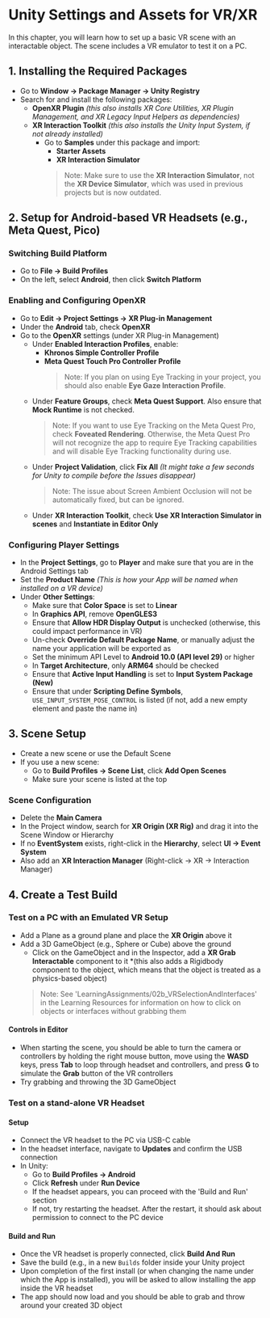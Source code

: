 # Unity Settings and Assets for VR/XR

In this chapter, you will learn how to set up a basic VR scene with an interactable object. The scene includes a VR emulator to test it on a PC.

## 1. Installing the Required Packages
- Go to **Window → Package Manager → Unity Registry**
- Search for and install the following packages:
  - **OpenXR Plugin** *(this also installs XR Core Utilities, XR Plugin Management, and XR Legacy Input Helpers as dependencies)*
  - **XR Interaction Toolkit** *(this also installs the Unity Input System, if not already installed)*
    - Go to **Samples** under this package and import:
      - **Starter Assets**
      - **XR Interaction Simulator**
      > Note: Make sure to use the **XR Interaction Simulator**, not the **XR Device Simulator**, which was used in previous projects but is now outdated.


## 2. Setup for Android-based VR Headsets (e.g., Meta Quest, Pico)

### Switching Build Platform
- Go to **File → Build Profiles**
- On the left, select **Android**, then click **Switch Platform**

### Enabling and Configuring OpenXR
- Go to **Edit → Project Settings → XR Plug-in Management**
- Under the **Android** tab, check **OpenXR**
- Go to the **OpenXR** settings (under XR Plug-in Management)
  - Under **Enabled Interaction Profiles**, enable:
    - **Khronos Simple Controller Profile**
    - **Meta Quest Touch Pro Controller Profile**
      > Note: If you plan on using Eye Tracking in your project, you should also enable **Eye Gaze Interaction Profile**.
  - Under **Feature Groups**, check **Meta Quest Support**. Also ensure that **Mock Runtime** is not checked.
    > Note: If you want to use Eye Tracking on the Meta Quest Pro, check **Foveated Rendering**. Otherwise, the Meta Quest Pro will not recognize the app to require Eye Tracking capabilities and will disable Eye Tracking functionality during use.
  - Under **Project Validation**, click **Fix All** *(It might take a few seconds for Unity to compile before the Issues disappear)* 
    > Note: The issue about Screen Ambient Occlusion will not be automatically fixed, but can be ignored.
  - Under **XR Interaction Toolkit**, check **Use XR Interaction Simulator in scenes** and **Instantiate in Editor Only**

### Configuring Player Settings
- In the **Project Settings**, go to **Player** and make sure that you are in the Android Settings tab
- Set the **Product Name** *(This is how your App will be named when installed on a VR device)*
- Under **Other Settings**:
  - Make sure that **Color Space** is set to **Linear**
  - In **Graphics API**, remove **OpenGLES3**
  - Ensure that **Allow HDR Display Output** is unchecked (otherwise, this could impact performance in VR)
  - Un-check **Override Default Package Name**, or manually adjust the name your application will be exported as
  - Set the minimum API Level to **Android 10.0 (API level 29)** or higher
  - In **Target Architecture**, only **ARM64** should be checked
  - Ensure that **Active Input Handling** is set to **Input System Package (New)**
  - Ensure that under **Scripting Define Symbols**, `USE_INPUT_SYSTEM_POSE_CONTROL` is listed (if not, add a new empty element and paste the name in)

## 3. Scene Setup

- Create a new scene or use the Default Scene
- If you use a new scene:
  - Go to **Build Profiles → Scene List**, click **Add Open Scenes**
  - Make sure your scene is listed at the top

### Scene Configuration
- Delete the **Main Camera**
- In the Project window, search for **XR Origin (XR Rig)** and drag it into the Scene Window or Hierarchy
- If no **EventSystem** exists, right-click in the **Hierarchy**, select **UI → Event System**
- Also add an **XR Interaction Manager** (Right-click → XR → Interaction Manager)


## 4. Create a Test Build

### Test on a PC with an Emulated VR Setup
- Add a Plane as a ground plane and place the **XR Origin** above it
- Add a 3D GameObject (e.g., Sphere or Cube) above the ground
  - Click on the GameObject and in the Inspector, add a **XR Grab Interactable** component to it *(this also adds a Rigidbody component to the object, which means that the object is treated as a physics-based object)
  > Note: See 'LearningAssignments/02b_VRSelectionAndInterfaces' in the Learning Resources for information on how to click on objects or interfaces without grabbing them

#### Controls in Editor
- When starting the scene, you should be able to turn the camera or controllers by holding the right mouse button, move using the **WASD** keys, press **Tab** to loop through headset and controllers, and press **G** to simulate the **Grab** button of the VR controllers
- Try grabbing and throwing the 3D GameObject

### Test on a stand-alone VR Headset

#### Setup
- Connect the VR headset to the PC via USB-C cable
- In the headset interface, navigate to **Updates** and confirm the USB connection
- In Unity:
  - Go to **Build Profiles → Android**
  - Click **Refresh** under **Run Device**
  - If the headset appears, you can proceed with the 'Build and Run' section
  - If not, try restarting the headset. After the restart, it should ask about permission to connect to the PC device

#### Build and Run
- Once the VR headset is properly connected, click **Build And Run**
- Save the build (e.g., in a new `Builds` folder inside your Unity project
- Upon completion of the first install (or when changing the name under which the App is installed), you will be asked to allow installing the app inside the VR headset
- The app should now load and you should be able to grab and throw around your created 3D object
